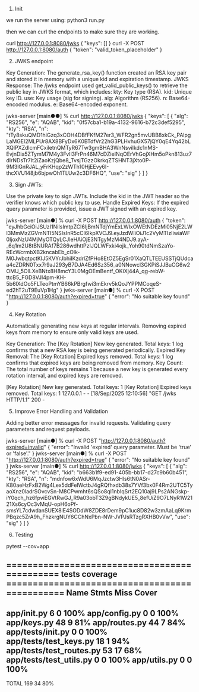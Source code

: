 1. Init

we run the server using:
python3 run.py

then we can curl the endpoints to make sure they are working.

curl http://127.0.0.1:8080/jwks
{
"keys": []
}
curl -X POST http://127.0.0.1:8080/auth
{
"token": "valid_token_placeholder"
}

2. JWKS endpoint

Key Generation:
The generate_rsa_key() function created an RSA key pair and stored it in memory with a unique kid and expiration timestamp.
JWKS Response:
The /jwks endpoint used get_valid_public_keys() to retrieve the public key in JWKS format, which includes:
kty: Key type (RSA).
kid: Unique key ID.
use: Key usage (sig for signing).
alg: Algorithm (RS256).
n: Base64-encoded modulus.
e: Base64-encoded exponent.

jwks-server [main●●] % curl http://127.0.0.1:8080/jwks
{
"keys": [
{
"alg": "RS256",
"e": "AQAB",
"kid": "0f57cba1-b19a-4132-9616-b72c3def5295",
"kty": "RSA",
"n": "tTy8skuQMD1hiGzq3xCOH4DBfFKfM27er3_WFR2gn5mvUBB8xkCk_PAlpgLaMGEl2MLPUr8AX8BFyDx6K0BTdfVr22hG3PLHvhuGX57jQY0qE4Yq42bLXQlPXZdlcmFCxiletnQMTyR67Tw3gmBHA3WnNsviIkdc1nMS-EvjnDia5ZTymM7M4y3FvIl3FrPn46M7cDZieINqOErVhGojXHm5oPkn813uz7dlrNDsTr7It2iZaoKzjQbe8_TvsjTGzzOkrkqZTSHNT3jXto0P-9M3lGnRJAL_yFrKHqp2zWTh10HjEEvy6I-thcXVU148jb6bjpwOh1TLUw2c3DF6HQ",
"use": "sig"
}
]
}

3. Sign JWTs:

Use the private key to sign JWTs.
Include the kid in the JWT header so the verifier knows which public key to use.
Handle Expired Keys:
If the expired query parameter is provided, issue a JWT signed with an expired key.

jwks-server [main●] % curl -X POST http://127.0.0.1:8080/auth
{
"token": "eyJhbGciOiJSUzI1NiIsImtpZCI6IjBmNTdjYmExLWIxOWEtNDEzMi05NjE2LWI3MmMzZGVmNTI5NSIsInR5cCI6IkpXVCJ9.eyJzdWIiOiJ1c2VyMTIzIiwiaWF0IjoxNzU4MjMyOTQyLCJleHAiOjE3NTgyMzM4NDJ9.ayA-\_6q1m2U8tBNURAf7B286wdhttPzIJQLWFxki4ojk_Yoh90tdNmSzaYo-REcWcrmbXB2kncabEb_cOlk-M0JwbqtpctKIJ5KVYrJbhiIKzdrlZfPHo8EtOZ5EgSr01XaQTLTEEUSSTjQUdcaa4cZDRN0Txx7r9aJ293yB7DJA4Ed6Sz356_a0NNowcl3GKPiSJJBuCG6w2OMU_5OlLXeBNtx8H8mcY3L0MgOEmBentf_OKiXj44A_qg-rebW-ttcB5_FGD8VJI4pm-KH-5b6lXdOo5FLTeoPtmYB66kPBrgfwi3mEkrv5kQoJYPPMCoqeS-ed2hT2uT9EuVp1Hg"
}
jwks-server [main●] % curl -X POST "http://127.0.0.1:8080/auth?expired=true"
{
"error": "No suitable key found"
}

4. Key Rotation

Automatically generating new keys at regular intervals.
Removing expired keys from memory to ensure only valid keys are used.

Key Generation:
The [Key Rotation] New key generated. Total keys: 1 log confirms that a new RSA key is being generated periodically.
Expired Key Removal:
The [Key Rotation] Expired keys removed. Total keys: 1 log confirms that expired keys are being removed from memory.
Key Count:
The total number of keys remains 1 because a new key is generated every rotation interval, and expired keys are removed.

[Key Rotation] New key generated. Total keys: 1 [Key Rotation] Expired keys removed. Total keys: 1 127.0.0.1 - - [18/Sep/2025 12:10:56] "GET /jwks HTTP/1.1" 200 -

5. Improve Error Handling and Validation

Adding better error messages for invalid requests.
Validating query parameters and request payloads.

jwks-server [main●] % curl -X POST "http://127.0.0.1:8080/auth?expired=invalid"
{
"error": "Invalid 'expired' query parameter. Must be 'true' or 'false'."
}
jwks-server [main●] % curl -X POST "http://127.0.0.1:8080/auth?expired=true"
{
"error": "No suitable key found"
}
jwks-server [main●] % curl http://127.0.0.1:8080/jwks
{
"keys": [
{
"alg": "RS256",
"e": "AQAB",
"kid": "b663b1f9-ed91-405b-bb17-d27c9b60b451",
"kty": "RSA",
"n": "mdnfow6xWdU6MqJzctw3Hls6tN0ASr-K80aeHzFxB2Wg4Lex5ddFeIWctbJ4gRQfhxdb38s7YVf3bx0F4Rm2UTC5TyaoXnz0ladrSOvcvSn-M8CPwmht6sQSo8ql1nbIqSrt2EQ10aj9LPs2ANGskp-iY0qch_hz6fpviEGVtRwGJ_R9a03obT3Z9gBNdykUE5_8efUiZ9O7LNyR1W2121Xs6cyOc3vMqU-opH6oPf-smsYL7cdwdanSUEX8lE4SODdW8ZDE8rDem9pC1uc8D82w3zmAaLq9KrmPBqzc5ZrA9h_FhzkrgNUY6CChNxPbn-NW-JVPJsRTzgRXHB0vVw",
"use": "sig"
}
]
}

6. Testing

pytest --cov=app

============================================= tests coverage ==============================================
Name                       Stmts   Miss  Cover
----------------------------------------------
app/__init__.py                6      0   100%
app/config.py                  0      0   100%
app/keys.py                   48      9    81%
app/routes.py                 44      7    84%
app/tests/__init__.py          0      0   100%
app/tests/test_keys.py        18      1    94%
app/tests/test_routes.py      53     17    68%
app/tests/test_utils.py        0      0   100%
app/utils.py                   0      0   100%
----------------------------------------------
TOTAL                        169     34    80%